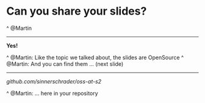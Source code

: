 # Can you **share** your slides?

^ @Martin

---

**Yes!**

^ @Martin: Like the topic we talked about, the slides are OpenSource
^ @Martin: And you can find them ... (next slide)

---

_github.com/sinnerschrader/oss-at-s2_

^ @Martin: ... here in your repository
